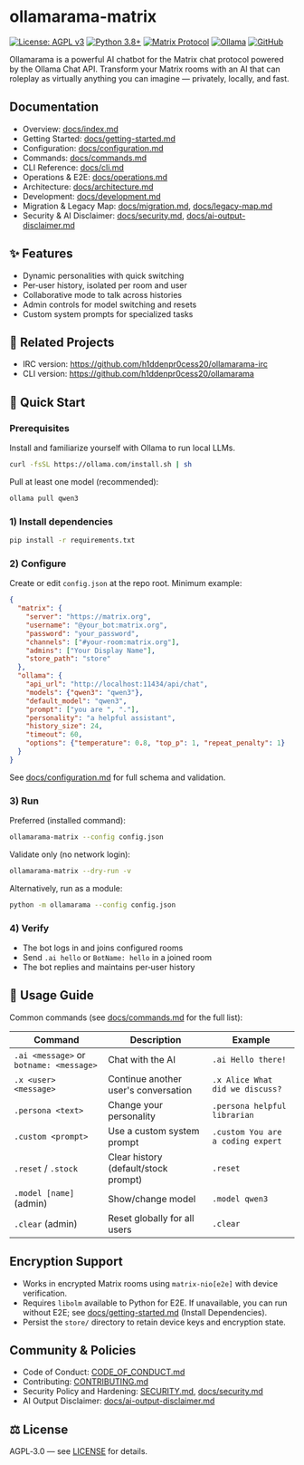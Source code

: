 # ollamarama-matrix

[![License: AGPL v3](https://img.shields.io/badge/License-AGPL_v3-blue.svg)](https://www.gnu.org/licenses/agpl-3.0)
[![Python 3.8+](https://img.shields.io/badge/python-3.8+-blue.svg)](https://www.python.org/downloads/)
[![Matrix Protocol](https://img.shields.io/badge/chat-Matrix-green.svg)](https://matrix.org/)
[![Ollama](https://img.shields.io/badge/AI-Ollama-orange.svg)](https://ollama.com/)
[![GitHub](https://img.shields.io/github/stars/h1ddenpr0cess20/ollamarama-matrix?style=social)](https://github.com/h1ddenpr0cess20/ollamarama-matrix)

Ollamarama is a powerful AI chatbot for the Matrix chat protocol powered by the Ollama Chat API. Transform your Matrix rooms with an AI that can roleplay as virtually anything you can imagine — privately, locally, and fast.

## Documentation

- Overview: [docs/index.md](docs/index.md)
- Getting Started: [docs/getting-started.md](docs/getting-started.md)
- Configuration: [docs/configuration.md](docs/configuration.md)
- Commands: [docs/commands.md](docs/commands.md)
- CLI Reference: [docs/cli.md](docs/cli.md)
- Operations & E2E: [docs/operations.md](docs/operations.md)
- Architecture: [docs/architecture.md](docs/architecture.md)
- Development: [docs/development.md](docs/development.md)
- Migration & Legacy Map: [docs/migration.md](docs/migration.md), [docs/legacy-map.md](docs/legacy-map.md)
- Security & AI Disclaimer: [docs/security.md](docs/security.md), [docs/ai-output-disclaimer.md](docs/ai-output-disclaimer.md)

## ✨ Features

- Dynamic personalities with quick switching
- Per‑user history, isolated per room and user
- Collaborative mode to talk across histories
- Admin controls for model switching and resets
- Custom system prompts for specialized tasks

## 🌟 Related Projects

- IRC version: https://github.com/h1ddenpr0cess20/ollamarama-irc
- CLI version: https://github.com/h1ddenpr0cess20/ollamarama

## 🚀 Quick Start

### Prerequisites

Install and familiarize yourself with Ollama to run local LLMs.

```bash
curl -fsSL https://ollama.com/install.sh | sh
```

Pull at least one model (recommended):

```bash
ollama pull qwen3
```

### 1) Install dependencies

```bash
pip install -r requirements.txt
```

### 2) Configure

Create or edit `config.json` at the repo root. Minimum example:

```json
{
  "matrix": {
    "server": "https://matrix.org",
    "username": "@your_bot:matrix.org",
    "password": "your_password",
    "channels": ["#your-room:matrix.org"],
    "admins": ["Your Display Name"],
    "store_path": "store"
  },
  "ollama": {
    "api_url": "http://localhost:11434/api/chat",
    "models": {"qwen3": "qwen3"},
    "default_model": "qwen3",
    "prompt": ["you are ", "."],
    "personality": "a helpful assistant",
    "history_size": 24,
    "timeout": 60,
    "options": {"temperature": 0.8, "top_p": 1, "repeat_penalty": 1}
  }
}
```

See [docs/configuration.md](docs/configuration.md) for full schema and validation.

### 3) Run

Preferred (installed command):

```bash
ollamarama-matrix --config config.json
```

Validate only (no network login):

```bash
ollamarama-matrix --dry-run -v
```

Alternatively, run as a module:

```bash
python -m ollamarama --config config.json
```

### 4) Verify

- The bot logs in and joins configured rooms
- Send `.ai hello` or `BotName: hello` in a joined room
- The bot replies and maintains per‑user history

## 📖 Usage Guide

Common commands (see [docs/commands.md](docs/commands.md) for the full list):

| Command | Description | Example |
|---------|-------------|---------|
| `.ai <message>` or `botname: <message>` | Chat with the AI | `.ai Hello there!` |
| `.x <user> <message>` | Continue another user's conversation | `.x Alice What did we discuss?` |
| `.persona <text>` | Change your personality | `.persona helpful librarian` |
| `.custom <prompt>` | Use a custom system prompt | `.custom You are a coding expert` |
| `.reset` / `.stock` | Clear history (default/stock prompt) | `.reset` |
| `.model [name]` (admin) | Show/change model | `.model qwen3` |
| `.clear` (admin) | Reset globally for all users | `.clear` |

## Encryption Support

- Works in encrypted Matrix rooms using `matrix-nio[e2e]` with device verification.
- Requires `libolm` available to Python for E2E. If unavailable, you can run without E2E; see [docs/getting-started.md](docs/getting-started.md) (Install Dependencies).
- Persist the `store/` directory to retain device keys and encryption state.

## Community & Policies

- Code of Conduct: [CODE_OF_CONDUCT.md](CODE_OF_CONDUCT.md)
- Contributing: [CONTRIBUTING.md](CONTRIBUTING.md)
- Security Policy and Hardening: [SECURITY.md](SECURITY.md), [docs/security.md](docs/security.md)
- AI Output Disclaimer: [docs/ai-output-disclaimer.md](docs/ai-output-disclaimer.md)

## ⚖️ License

AGPL‑3.0 — see [LICENSE](LICENSE.md) for details.
